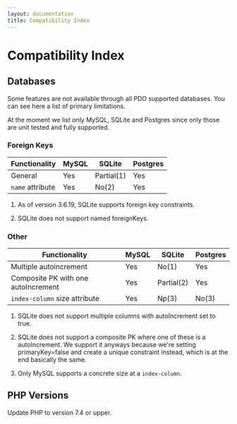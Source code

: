 ```yaml
---
layout: documentation
title: Compatibility Index
---
```


# Compatibility Index

## Databases

Some features are not available through all PDO supported databases. You can see here a list
of primary limitations.

At the moment we list only MySQL, SQLite and Postgres since only those are unit tested and fully supported.


### Foreign Keys

|  Functionality   |  MySQL |   SQLite    | Postgres
|------------------|--------|-------------|---------
| General          |   Yes  |  Partial(1) |    Yes
| `name` attribute |   Yes  |  No(2)      |    Yes

1) As of version 3.6.19, SQLite supports foreign key constraints.

2) SQLite does not support named foreignKeys.


### Other

|  Functionality                        |  MySQL |    SQLite   | Postgres
|---------------------------------------|--------|-------------|---------
| Multiple autoincrement                |   Yes  |  No(1)      |   Yes
| Composite PK with one autoIncrement   |   Yes  |  Partial(2) |   Yes
| `index-column` size attribute         |   Yes  |  Np(3)      |   No(3)

1) SQLite does not support multiple columns with autoIncrement set to true.

2) SQLite does not support a composite PK where one of these is a autoIncrement. We support it anyways because
we're setting primaryKey=false and create a unique constraint instead, which is at the end basically the same.

3) Only MySQL supports a concrete size at a `index-column`.


## PHP Versions

Update PHP to version 7.4 or upper.
